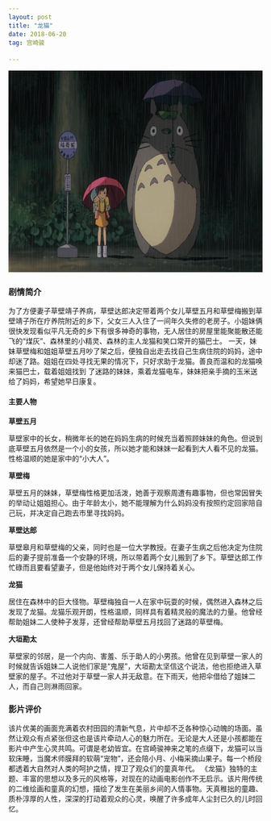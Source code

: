 ```yaml
---
layout: post
title: "龙猫"
date: 2018-06-20 
tag: 宫崎骏

---     
```


<img src="/images/posts/codeless/龙猫.jpg" height="400" width="600">

### 剧情简介

为了方便妻子草壁靖子养病，草壁达郎决定带着两个女儿草壁五月和草壁梅搬到草壁靖子所在疗养院附近的乡下，父女三人入住了一间年久失修的老房子。小姐妹俩很快发现看似平凡无奇的乡下有很多神奇的事物，无人居住的房屋里能聚能散还能飞的“煤灰”、森林里的小精灵、森林的主人龙猫和笑口常开的猫巴士。
一天，妹妹草壁梅和姐姐草壁五月吵了架之后，便独自出走去找自己生病住院的妈妈，途中却迷了路。姐姐在四处寻找无果的情况下，只好求助于龙猫。善良而温和的龙猫唤来猫巴士，载着姐姐找到 了迷路的妹妹，乘着龙猫电车，妹妹把亲手摘的玉米送给了妈妈，希望她早日康复。


#### 主要人物

**草壁五月** 

草壁家中的长女，稍微年长的她在妈妈生病的时候充当着照顾妹妹的角色。但说到底草壁五月依然是一个小的女孩，所以她才能和妹妹一起看到大人看不见的龙猫。性格温顺的她是家中的“小大人”。 

**草壁梅**

草壁五月的妹妹，草壁梅性格更加活泼，她善于观察周遭有趣事物，但也常因冒失的举动让姐姐担心。由于年龄太小，她不能理解为什么妈妈没有按照约定回家陪自己玩，并决定自己跑去市里寻找妈妈。 

**草壁达郎**

草壁皋月和草壁梅的父亲，同时也是一位大学教授。在妻子生病之后他决定为住院后的妻子提前准备一个安静的环境，所以带着两个女儿搬到了乡下。草壁达郎工作忙碌而且要看望妻子，但是他始终对于两个女儿保持着关心。 

**龙猫**

居住在森林中的巨大怪物。草壁梅独自一人在家中玩耍的时候，偶然进入森林之后发现了龙猫。龙猫乐观开朗，性格温顺，同样具有着精灵般的魔法的力量。他曾经帮助姐妹二人使种子发芽，还曾经帮助草壁五月找回了迷路的草壁梅。 

**大垣勘太**

草壁家的邻居，是一个内向、害羞、乐于助人的小男孩。他曾在见到草壁一家人的时候就告诉姐妹二人说他们家是“鬼屋”，大垣勘太坚信这个说法，他也拒绝进入草壁家的屋子。不过他对于草壁一家人并无敌意。在下雨天，他把伞借给了姐妹二人，而自己则淋雨回家。 

### 影片评价

该片优美的画面充满着农村田园的清新气息，片中却不乏各种惊心动魄的场面。虽然让观众有点紧张但这也是该片牵动人心的魅力所在。无论是大人还是小孩都能在影片中产生心灵共鸣。可谓是老幼皆宜。在宫崎骏神来之笔的点缀下，龙猫可以当软床睡，当魔术师膜拜的软萌“宠物”，还会陪小月、小梅采摘山果子。每一个桥段都透着大自然对人类的呵护之情，捍卫了观众们的童真年代。
《龙猫》独特的主题、丰富的思想以及多元的风格等，对现在的动画电影创作不无启示。该片用传统的二维绘画和童真的幻想，描绘了发生在美丽乡间的人情事物。天真稚拙的童趣、质朴淳厚的人性，深深的打动着观众的心灵，唤醒了许多成年人尘封已久的儿时回忆。










